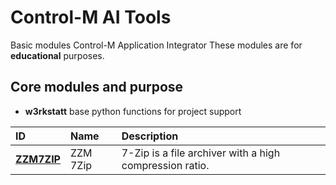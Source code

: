# Control-M AI Tools

Basic modules Control-M Application Integrator
These modules are for **educational** purposes.

## Core modules and purpose

- **w3rkstatt** base python functions for project support

| ID | Name | Description |
| :---- | :---- | :---- |
| [**ZZM7ZIP**](docs/ZZM7ZIP.md) | ZZM 7Zip | 7-Zip is a file archiver with a high compression ratio. |

